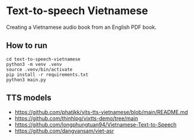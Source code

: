 # Text-to-speech Vietnamese
Creating a Vietnamese audio book from an English PDF book.

## How to run
```shell
cd text-to-speech-vietnamese
python3 -m venv .venv
source .venv/bin/activate
pip install -r requirements.txt
python3 main.py
```

## TTS models
- https://github.com/phatjkk/vits-tts-vietnamese/blob/main/README.md
- https://github.com/thinhlpg/vixtts-demo/tree/main
- https://github.com/longphungtuan94/Vietnamese-Text-to-Speech
- https://github.com/dangvansam/viet-asr